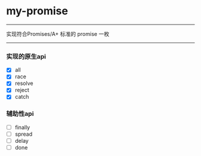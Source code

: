 # my-promise

---

实现符合Promises/A+ 标准的 promise 一枚 

---
### 实现的原生api

- [x] all
- [x] race
- [x] resolve
- [x] reject
- [x] catch

### 辅助性api

- [ ] finally
- [ ] spread
- [ ] delay
- [ ] done